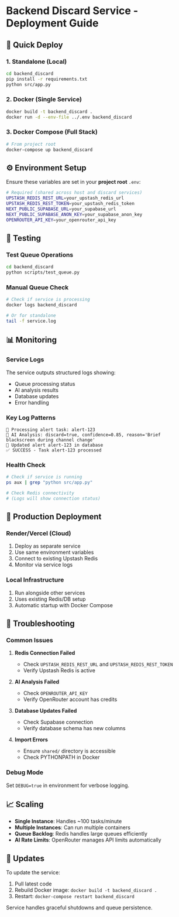 # Backend Discard Service - Deployment Guide

## 🚀 **Quick Deploy**

### **1. Standalone (Local)**
```bash
cd backend_discard
pip install -r requirements.txt
python src/app.py
```

### **2. Docker (Single Service)**
```bash
docker build -t backend_discard .
docker run -d --env-file ../.env backend_discard
```

### **3. Docker Compose (Full Stack)**
```bash
# From project root
docker-compose up backend_discard
```

## ⚙️ **Environment Setup**

Ensure these variables are set in your **project root** `.env`:

```bash
# Required (shared across host and discard services)
UPSTASH_REDIS_REST_URL=your_upstash_redis_url
UPSTASH_REDIS_REST_TOKEN=your_upstash_redis_token
NEXT_PUBLIC_SUPABASE_URL=your_supabase_url
NEXT_PUBLIC_SUPABASE_ANON_KEY=your_supabase_anon_key
OPENROUTER_API_KEY=your_openrouter_api_key
```

## 🧪 **Testing**

### **Test Queue Operations**
```bash
cd backend_discard
python scripts/test_queue.py
```

### **Manual Queue Check**
```bash
# Check if service is processing
docker logs backend_discard

# Or for standalone
tail -f service.log
```

## 📊 **Monitoring**

### **Service Logs**
The service outputs structured logs showing:
- Queue processing status
- AI analysis results  
- Database updates
- Error handling

### **Key Log Patterns**
```
🔄 Processing alert task: alert-123
🤖 AI Analysis: discard=true, confidence=0.85, reason='Brief blackscreen during channel change'
📝 Updated alert alert-123 in database
✅ SUCCESS - Task alert-123 processed
```

### **Health Check**
```bash
# Check if service is running
ps aux | grep "python src/app.py"

# Check Redis connectivity
# (Logs will show connection status)
```

## 🎯 **Production Deployment**

### **Render/Vercel (Cloud)**
1. Deploy as separate service
2. Use same environment variables
3. Connect to existing Upstash Redis
4. Monitor via service logs

### **Local Infrastructure**
1. Run alongside other services
2. Uses existing Redis/DB setup
3. Automatic startup with Docker Compose

## 🔧 **Troubleshooting**

### **Common Issues**

1. **Redis Connection Failed**
   - Check `UPSTASH_REDIS_REST_URL` and `UPSTASH_REDIS_REST_TOKEN`
   - Verify Upstash Redis is active

2. **AI Analysis Failed** 
   - Check `OPENROUTER_API_KEY`
   - Verify OpenRouter account has credits

3. **Database Updates Failed**
   - Check Supabase connection
   - Verify database schema has new columns

4. **Import Errors**
   - Ensure `shared/` directory is accessible
   - Check PYTHONPATH in Docker

### **Debug Mode**
Set `DEBUG=true` in environment for verbose logging.

## 📈 **Scaling**

- **Single Instance**: Handles ~100 tasks/minute
- **Multiple Instances**: Can run multiple containers
- **Queue Backlog**: Redis handles large queues efficiently
- **AI Rate Limits**: OpenRouter manages API limits automatically

## 🔄 **Updates**

To update the service:
1. Pull latest code
2. Rebuild Docker image: `docker build -t backend_discard .`
3. Restart: `docker-compose restart backend_discard`

Service handles graceful shutdowns and queue persistence.
